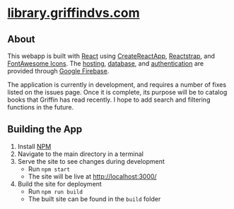 # [library.griffindvs.com](https://library.griffindvs.com)

## About
This webapp is built with [React](https://reactjs.org/) using [CreateReactApp](https://facebook.github.io/create-react-app/docs/getting-started), [Reactstrap](https://reactstrap.github.io/), and [FontAwesome Icons](https://fontawesome.com/). The [hosting](https://firebase.google.com/products/hosting/), [database](https://firebase.google.com/products/firestore/), and [authentication](https://firebase.google.com/products/auth/) are provided through [Google Firebase](https://firebase.google.com/).

The application is currently in development, and requires a number of fixes listed on the issues page. Once it is complete, its purpose will be to catalog books that Griffin has read recently. I hope to add search and filtering functions in the future.

## Building the App
1. Install [NPM](https://www.npmjs.com/)
2. Navigate to the main directory in a terminal
3. Serve the site to see changes during development
   - Run `npm start`
   - The site will be live at [http://localhost:3000/](http://localhost:3000/)
4. Build the site for deployment
   - Run `npm run build`
   - The built site can be found in the `build` folder
